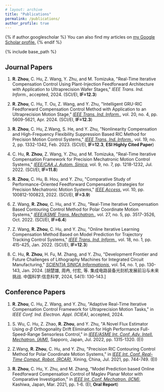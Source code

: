 ```yaml
---
# layout: archive
title: "Publications"
permalink: /publications/
author_profile: true
---
```


{% if author.googlescholar %}
  You can also find my articles on <u><a href="{{author.googlescholar}}">my Google Scholar profile</a>.</u>
{% endif %}

{% include base_path %}

Journal Papers
-----
1. **R. Zhou**, C. Hu, Z. Wang, Y. Zhu, and M. Tomizuka, "Real-Time Iterative Compensation Control Using Plant-Injection Feedforward Architecture with Application to Ultraprecision Wafer Stages," *IEEE Trans. Ind. Inform.*, accepted, 2024. (SCI/EI, **IF=12.3**)

1. **R. Zhou**, C. Hu, T. Ou, Z. Wang, and Y. Zhu, "Intelligent GRU-RIC Feedforward Compensation Control Method with Application to an Ultraprecision Motion Stage," [*IEEE Trans. Ind. Inform.*](https://ieeexplore.ieee.org/document/10350005), vol. 20, no. 4, pp. 5609-5621, Apr. 2024. (SCI/EI, **IF=12.3**)

1. **R. Zhou**, C. Hu, Z.Wang, S. He, and Y. Zhu, "Nonlinearity Compensation and High-Frequency Flexibility Suppression Based RIC Method for Precision Motion Control Systems," [*IEEE Trans. Ind. Inform.*](https://ieeexplore.ieee.org/document/9735319), vol. 19, no. 2, pp. 1332-1342, Feb. 2023. (SCI/EI, **IF=12.3**, **ESI Highly Cited Paper**)

1. C. Hu, **R. Zhou**, Z. Wang, Y. Zhu, and M. Tomizuka, "Real-Time Iterative Compensation Framework for Precision Mechatronic Motion Control Systems," [*IEEE/CAA J. Autom. Sinica*](https://ieeexplore.ieee.org/abstract/document/9812529), vol. 9, no. 7, pp. 1218-1232, Jul. 2022. (SCI/EI, **IF=11.8**)

1. **R. Zhou**, C. Hu, B. Hou, and Y. Zhu, "Comparative Study of Performance-Oriented Feedforward Compensation Strategies for Precision Mechatronic Motion Systems," [*IEEE Access*](https://ieeexplore.ieee.org/abstract/document/9893809), vol. 10, pp. 100812-100823, 2022. (SCI/EI, **IF=3.9**)

1. Z. Wang, **R. Zhou**, C. Hu, and Y. Zhu, "Real-Time Iterative Compensation Based Contouring Control Method for Polar Coordinate Motion Systems," [*IEEE/ASME Trans. Mechatron.*](https://ieeexplore.ieee.org/abstract/document/9695427), vol. 27, no. 5, pp. 3517-3526, Oct. 2022. (SCI/EI, **IF=6.4**)

1. Z. Wang, **R. Zhou**, C. Hu, and Y. Zhu, "Online Iterative Learning Compensation Method Based on Model Prediction for Trajectory Tracking Control Systems," [*IEEE Trans. Ind. Inform.*](https://ieeexplore.ieee.org/abstract/document/9444877), vol. 18, no. 1, pp. 415-425, Jan. 2022. (SCI/EI, **IF=12.3**)

1. C. Hu, **R. Zhou**, H. Fu, M. Zhang, and Y. Zhu, "Development Frontier and Future Challenges of Lithography Machines for Integrated Circuit Manufacturing," [*SCIENTIA SINICA Informationis*](https://www.sciengine.com/SSI/doi/10.1360/SSI-2023-0378), vol. 54, no. 1, pp. 130-143, Jan. 2024. [胡楚雄, 周冉, 付宏, 等. 集成电路装备光刻机发展前沿与未来挑战. 中国科学:信息科学, 2024, 54(1): 130-143.]

Conference Papers
-----
1. **R. Zhou**, C. Hu, Z. Wang, and Y. Zhu, "Adaptive Real-Time Iterative Compensation Control Framework for Ultraprecision Motion Tasks," in *IEEE Conf. Ind. Electron. Appl. (ICIEA)*, accepted, 2024.

<!-- 1. Z. Jin, **R. Zhou**, T. Ou, C. Hu, and Y. Zhu, "Enhanced Motion Control for Precision/Ultraprecision Motion System: An Advanced LARC Strategy with GRU Neural Network," in *The 2nd Int. Conf. Mech. Syst. Dynam. (ICMSD)*, Beijing, China, Sep. 2023. (EI) -->
1. S. Wu, C. Hu, Z. Zhao, **R. Zhou**, and Y. Zhu, "A Novel Flux Estimator Using $\alpha$-$\beta$ Orthogonality Drift Elimination for High Performance Full-Speed-Range Sensorless Control," in [*IEEE/ASME Int. Conf. Adv. Intell. Mechatron. (AIM)*](https://ieeexplore.ieee.org/abstract/document/9863297), Sapporo, Japan, Jul. 2022, pp. 1315-1320. (EI)

1. Z.Wang, **R. Zhou**, C. Hu, and Y. Zhu, "Precision RIC Contouring Control Method for Polar Coordinate Motion Systems," in [*IEEE Int. Conf. Real-Time Comput. Robot. (RCAR)*](https://ieeexplore.ieee.org/abstract/document/9517613), Xining, China, Jul. 2021, pp. 744-749. (EI)

1. **R. Zhou**, C. Hu, Y. Zhu, and M. Zhang, "Model Prediction based Online Feedforward Compensation Control of Maglev Planar Motor with Comparative Investigation," in [*IEEE Int. Conf. Mechatron. (ICM)*](https://ieeexplore.ieee.org/abstract/document/9385613), Kashiwa, Japan, Mar. 2021, pp. 1-6. (EI, **Oral Report**)